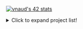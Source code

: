 [![vnaud's 42 stats](https://badge42.vercel.app/api/v2/cl59k5sip004909muemwgz69i/stats?cursusId=21&coalitionId=219)](https://github.com/JaeSeoKim/badge42)  <details>
<summary>Click to expand project list!</summary>

| Project | Result | \| | Project | Result |
| :---: | :---: | :---: | :---: | :---: |
| **Libft:** | [![vnaud's 42 Libft Score](https://badge42.vercel.app/api/v2/cl59k5sip004909muemwgz69i/project/2544386)](https://github.com/JaeSeoKim/badge42) | **\|** | **Get_Next_Line:** | [![vnaud's 42 get_next_line Score](https://badge42.vercel.app/api/v2/cl59k5sip004909muemwgz69i/project/2558138)](https://github.com/JaeSeoKim/badge42) |
| **ft_printf:** | [![vnaud's 42 ft_printf Score](https://badge42.vercel.app/api/v2/cl59k5sip004909muemwgz69i/project/2558137)](https://github.com/JaeSeoKim/badge42) | **\|** | **Born2BeRoot:** | [![vnaud's 42 Born2beroot Score](https://badge42.vercel.app/api/v2/cl59k5sip004909muemwgz69i/project/2558136)](https://github.com/JaeSeoKim/badge42) |
| **Pipex:** | [![vnaud's 42 pipex Score](https://badge42.vercel.app/api/v2/cl59k5sip004909muemwgz69i/project/2569244)](https://github.com/JaeSeoKim/badge42) | **\|** | **So_long:** | [![vnaud's 42 so_long Score](https://badge42.vercel.app/api/v2/cl59k5sip004909muemwgz69i/project/2576266)](https://github.com/JaeSeoKim/badge42) |
| **Push_Swap:** | [![vnaud's 42 push_swap Score](https://badge42.vercel.app/api/v2/cl59k5sip004909muemwgz69i/project/2569152)](https://github.com/JaeSeoKim/badge42) | **\|** | **Minishell:** | [![vnaud's 42 minishell Score](https://badge42.vercel.app/api/v2/cl59k5sip004909muemwgz69i/project/2593607)](https://github.com/JaeSeoKim/badge42) |
| **Philosophers:** | [![vnaud's 42 Philosophers Score](https://badge42.vercel.app/api/v2/cl59k5sip004909muemwgz69i/project/2593606)](https://github.com/JaeSeoKim/badge42) | **\|** |  |  |
</details>
